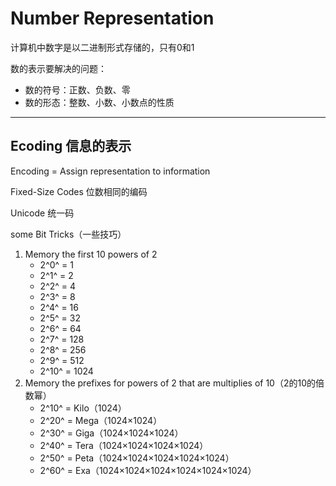 # Number Representation

计算机中数字是以二进制形式存储的，只有0和1

数的表示要解决的问题：

+ 数的符号：正数、负数、零
+ 数的形态：整数、小数、小数点的性质

---

## Ecoding 信息的表示

Encoding = Assign representation to information

Fixed-Size Codes 位数相同的编码

Unicode 统一码



some Bit Tricks（一些技巧）

1. Memory the first 10 powers of 2
   + 2^0^ = 1
   + 2^1^ = 2
   + 2^2^ = 4
   + 2^3^ = 8
   + 2^4^ = 16
   + 2^5^ = 32
   + 2^6^ = 64
   + 2^7^ = 128
   + 2^8^ = 256
   + 2^9^ = 512
   + 2^10^ = 1024
2. Memory the prefixes for powers of 2 that are multiplies of 10（2的10的倍数幂）
   + 2^10^ = Kilo（1024）
   + 2^20^ = Mega（1024$\times$1024）
   + 2^30^ = Giga（1024$\times$1024$\times$1024）
   + 2^40^ = Tera（1024$\times$1024$\times$1024$\times$1024）
   + 2^50^ = Peta（1024$\times$1024$\times$1024$\times$1024$\times$1024）
   + 2^60^ = Exa（1024$\times$1024$\times$1024$\times$1024$\times$1024$\times$1024）


